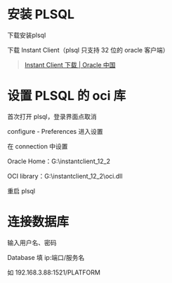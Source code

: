 # 安装 PLSQL

下载安装plsql

下载 Instant Client（plsql 只支持 32 位的 oracle 客户端）

> [Instant Client 下载 | Oracle 中国](https://www.oracle.com/cn/database/technology/instant-client.html)



# 设置 PLSQL 的 oci 库

首次打开 plsql，登录界面点取消

configure - Preferences 进入设置

在 connection 中设置

Oracle Home：G:\instantclient_12_2

OCI library：G:\instantclient_12_2\oci.dll

重启 plsql

# 连接数据库

输入用户名、密码

Database 填 ip:端口/服务名

如 192.168.3.88:1521/PLATFORM

